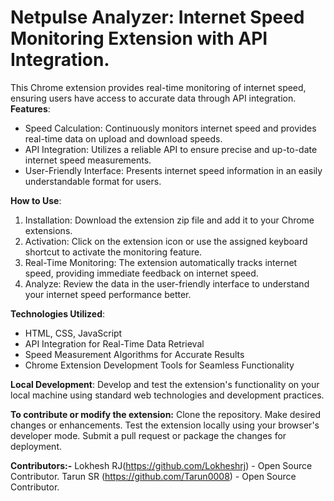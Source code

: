 # Netpulse Analyzer: Internet Speed Monitoring Extension with API Integration.

This Chrome extension provides real-time monitoring of internet speed, ensuring users have access to accurate data through API integration.
**Features**:
- Speed Calculation: Continuously monitors internet speed and provides real-time data on upload and download speeds.
- API Integration: Utilizes a reliable API to ensure precise and up-to-date internet speed measurements.
- User-Friendly Interface: Presents internet speed information in an easily understandable format for users.

**How to Use**:
1. Installation: Download the extension zip file and add it to your Chrome extensions.
2. Activation: Click on the extension icon or use the assigned keyboard shortcut to activate the monitoring feature.
3. Real-Time Monitoring: The extension automatically tracks internet speed, providing immediate feedback on internet speed.
4. Analyze: Review the data in the user-friendly interface to understand your internet speed performance better.

**Technologies Utilized**:
- HTML, CSS, JavaScript
- API Integration for Real-Time Data Retrieval
- Speed Measurement Algorithms for Accurate Results
- Chrome Extension Development Tools for Seamless Functionality

**Local Development**: Develop and test the extension's functionality on your local machine using standard web technologies and development practices.

**To contribute or modify the extension:**
Clone the repository.
Make desired changes or enhancements.
Test the extension locally using your browser's developer mode.
Submit a pull request or package the changes for deployment.

**Contributors:-**
Lokhesh RJ(https://github.com/Lokheshrj) - Open Source Contributor.
Tarun SR  (https://github.com/Tarun0008) - Open Source Contributor.
